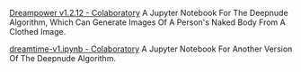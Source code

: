 
[Dreampower v1.2.12 - Colaboratory](https://colab.research.google.com/gist/Ptibouc77/cd7da30a967b301f2d7a042ad6f06886/dreampower-v1-2-8-updated-from-1-2-5-from-firstdee.ipynb)
A Jupyter Notebook For The Deepnude Algorithm, Which Can Generate Images Of A Person's Naked Body From A Clothed Image.

[dreamtime-v1.ipynb - Colaboratory](https://colab.research.google.com/gist/FirstDee/c3a94ff37e0561e597b65160aabbbc07/dreamtime-v1.ipynb)
A Jupyter Notebook For Another Version Of The Deepnude Algorithm.
